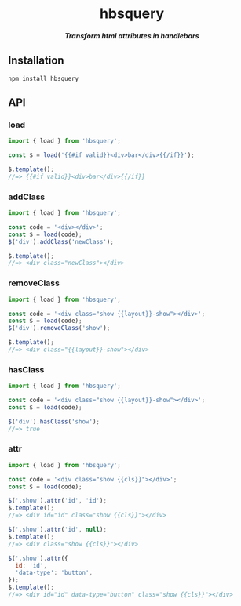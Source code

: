 <h1 align="center">hbsquery</h1>

<h5 align="center">Transform html attributes in handlebars</h5>

## Installation

`npm install hbsquery`

## API

### load

```js
import { load } from 'hbsquery';

const $ = load('{{#if valid}}<div>bar</div>{{/if}}');

$.template();
//=> {{#if valid}}<div>bar</div>{{/if}}
```

### addClass

```js
import { load } from 'hbsquery';

const code = '<div></div>';
const $ = load(code);
$('div').addClass('newClass');

$.template();
//=> <div class="newClass"></div>
```

### removeClass

```js
import { load } from 'hbsquery';

const code = '<div class="show {{layout}}-show"></div>';
const $ = load(code);
$('div').removeClass('show');

$.template();
//=> <div class="{{layout}}-show"></div>
```

### hasClass

```js
import { load } from 'hbsquery';

const code = '<div class="show {{layout}}-show"></div>';
const $ = load(code);

$('div').hasClass('show');
//=> true
```

### attr

```js
import { load } from 'hbsquery';

const code = '<div class="show {{cls}}"></div>';
const $ = load(code);

$('.show').attr('id', 'id');
$.template();
//=> <div id="id" class="show {{cls}}"></div>

$('.show').attr('id', null);
$.template();
//=> <div class="show {{cls}}"></div>

$('.show').attr({
  id: 'id',
  'data-type': 'button',
});
$.template();
//=> <div id="id" data-type="button" class="show {{cls}}"></div>
```
